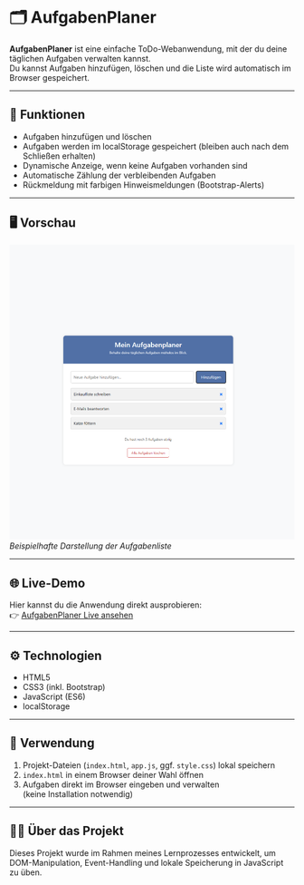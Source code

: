 # 🗂️ AufgabenPlaner

**AufgabenPlaner** ist eine einfache ToDo-Webanwendung, mit der du deine täglichen Aufgaben verwalten kannst.  
Du kannst Aufgaben hinzufügen, löschen und die Liste wird automatisch im Browser gespeichert.

---

## 🚀 Funktionen

- Aufgaben hinzufügen und löschen
- Aufgaben werden im localStorage gespeichert (bleiben auch nach dem Schließen erhalten)
- Dynamische Anzeige, wenn keine Aufgaben vorhanden sind
- Automatische Zählung der verbleibenden Aufgaben
- Rückmeldung mit farbigen Hinweismeldungen (Bootstrap-Alerts)

---

## 🖥️ Vorschau

![Screenshot](Screenshot.png)  
*Beispielhafte Darstellung der Aufgabenliste*

---
## 🌐 Live-Demo

Hier kannst du die Anwendung direkt ausprobieren:  
👉 [AufgabenPlaner Live ansehen](https://yuekselim.github.io/Todo/)

---

## ⚙️ Technologien

- HTML5
- CSS3 (inkl. Bootstrap)
- JavaScript (ES6)
- localStorage

---

## 📂 Verwendung

1. Projekt-Dateien (`index.html`, `app.js`, ggf. `style.css`) lokal speichern  
2. `index.html` in einem Browser deiner Wahl öffnen  
3. Aufgaben direkt im Browser eingeben und verwalten  
(keine Installation notwendig)

---

## 👨‍💻 Über das Projekt

Dieses Projekt wurde im Rahmen meines Lernprozesses entwickelt, um DOM-Manipulation, Event-Handling und lokale Speicherung in JavaScript zu üben.  

